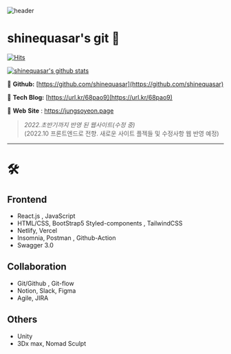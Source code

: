 ![header](https://capsule-render.vercel.app/api?type=Waving&color=AFD2E4&height=120&section=header&text=%20&fontSize=20&animation=fadeIn&fontAlign=25&fontAlignY=27&fontColor=ffffff&rotate=0)
# shinequasar's git 🌱

[![Hits](https://hits.seeyoufarm.com/api/count/incr/badge.svg?url=https%3A%2F%2Fgithub.com%2Fgjbae1212%2Fhit-counter&count_bg=%23F3BF1E&title_bg=%23555555&icon=&icon_color=%23E7E7E7&title=hits&edge_flat=false)](https://hits.seeyoufarm.com)

[![shinequasar's github stats](https://github-readme-stats.vercel.app/api?username=shinequasar)](https://github.com/anuraghazra/github-readme-stats)



📌 **Github:** [https://github.com/shinequasar](https://github.com/shinequasar)

📌 **Tech** **Blog:**  [https://url.kr/68pao9](https://url.kr/68pao9)

📌 **Web** **Site** : https://jungsoyeon.page </br>
> *2022.초반기까지 반영 된 웹사이트(수정 중)* </br>
> (2022.10 프론트엔드로 전향. 새로운 사이트 플젝들 및 수정사항 웹 반영 예정)

<hr>

# 🛠️

## Frontend
- React.js , JavaScript
- HTML/CSS, BootStrap5 Styled-components , TailwindCSS
- Netlify, Vercel
- Insomnia, Postman , Github-Action
- Swagger 3.0

## Collaboration

- Git/Github , Git-flow
- Notion, Slack, Figma
- Agile, JIRA

## Others
- Unity
- 3Dx max, Nomad Sculpt




<!-- 
**shinequasar/shinequasar** is a ✨ _special_ ✨ repository because its `README.md` (this file) appears on your GitHub profile.

Here are some ideas to get you started:

- 🔭 I’m currently working on ...
- 🌱 I’m currently learning ...
- 👯 I’m looking to collaborate on ...
- 🤔 I’m looking for help with ...
- 💬 Ask me about ...
- 📫 How to reach me: ...
- 😄 Pronouns: ...
- ⚡ Fun fact: ...
 -->

